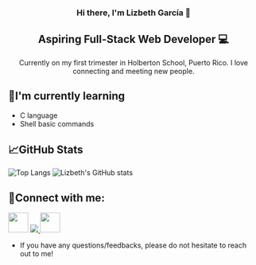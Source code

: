 <h3 align="center"> Hi there, I'm Lizbeth García 👋</h3>

<h2 align="center"> Aspiring Full-Stack Web Developer 💻 </h2>

<p align="center"> Currently on my first trimester in Holberton School, Puerto Rico. I love connecting and meeting new people. </p>

## 🌱I'm currently learning 

- C language
- Shell basic commands

## 📈GitHub Stats

![Top Langs](https://github-readme-stats.vercel.app/api/top-langs/?username=Lizz3108&theme=tokyonight)
![Lizbeth's GitHub stats](https://github-readme-stats.vercel.app/api?username=Lizz3108&theme=tokyonight)

## 🤝Connect with me:
<a align ="left" href="https://www.linkedin.com/in/lizbeth-garcia-53657a22a/"><img src="https://user-images.githubusercontent.com/96942307/192124075-6f081953-5fc0-4a73-8e7c-620b88b5a0f9.svg" width = 40px></a>
<a align ="left" href="mailto: lizbethgarcialebron@gmail.com"><img src="https://img.shields.io/badge/Gmail-D14836?style=for-the-badge&logo=gmail&logoColor=white">
<a align="left" href="https://www.instagram.com/lizzgarleb/"><img src="https://raw.githubusercontent.com/rahuldkjain/github-profile-readme-generator/master/src/images/icons/Social/instagram.svg" width = 40px></a>

- If you have any questions/feedbacks, please do not hesitate to reach out to me!
<!---
Lizz3108/Lizz3108 is a ✨ special ✨ repository because its `README.md` (this file) appears on your GitHub profile.
You can click the Preview link to take a look at your changes.
--->
